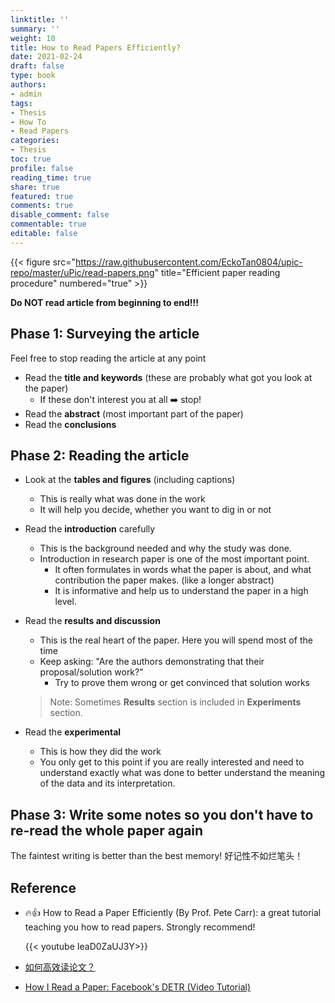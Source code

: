 ```yaml
---
linktitle: ''
summary: ''
weight: 10
title: How to Read Papers Efficiently?
date: 2021-02-24
draft: false
type: book
authors:
- admin
tags:
- Thesis
- How To
- Read Papers
categories:
- Thesis
toc: true
profile: false
reading_time: true
share: true
featured: true
comments: true
disable_comment: false
commentable: true
editable: false
---
```


{{< figure src="https://raw.githubusercontent.com/EckoTan0804/upic-repo/master/uPic/read-papers.png" title="Efficient paper reading procedure" numbered="true" >}}

**Do NOT read article from beginning to end!!!**

## Phase 1: Surveying the article 

Feel free to stop reading the article at any point

- Read the **title and keywords** (these are probably what got you look at the paper)
  - If these don't interest you at all ➡️ stop!
- Read the **abstract** (most important part of the paper)
- Read the **conclusions**

## Phase 2: Reading the article

- Look at the **tables and figures** (including captions)
  - This is really what was done in the work
  - It will help you decide, whether you want to dig in or not
- Read the **introduction** carefully
  - This is the background needed and why the study was done.
  - Introduction in research paper is one of the most important point.
    - It often formulates in words what the paper is about, and what contribution the paper makes. (like a longer abstract)
    - It is informative and help us to understand the paper in a high level.
- Read the **results and discussion**
  - This is the real heart of the paper. Here you will spend most of the time
  - Keep asking: "Are the authors demonstrating that their proposal/solution work?"
    - Try to prove them wrong or get convinced that solution works
  
  > Note: Sometimes **Results** section is included in **Experiments** section.
  
- Read the **experimental**
  - This is how they did the work
  - You only get to this point if you are really interested and need to understand exactly what was done to better understand the meaning of the data and its interpretation.

## Phase 3: Write some **notes** so you don't have to re-read the whole paper again

The faintest writing is better than the best memory! 好记性不如烂笔头！



## Reference

- 🔥👍 How to Read a Paper Efficiently (By Prof. Pete Carr): a great tutorial teaching you how to read papers. Strongly recommend!

  {{< youtube IeaD0ZaUJ3Y>}}
  
- [如何高效读论文？](http://blog.sciencenet.cn/blog-377709-1106732.html)

- [How I Read a Paper: Facebook's DETR (Video Tutorial)](https://www.youtube.com/watch?v=Uumd2zOOz60&ab_channel=YannicKilcher)